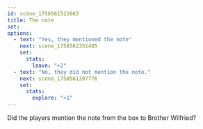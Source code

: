 ```yaml
---
id: scene_1758561522663
title: The note
set:
options:
  - text: "Yes, they mentioned the note"
    next: scene_1758562351485
    set:
      stats:
        leave: "+2"
  - text: "No, they did not mention the note."
    next: scene_1758561397776
    set:
      stats:
        explore: "+1"
---
```


Did the players mention the note from the box to Brother Wilfried?